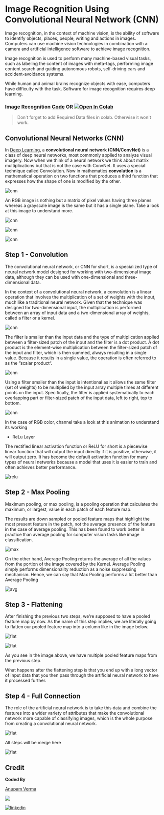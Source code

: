# Image Recognition Using Convolutional Neural Network (CNN)

Image recognition, in the context of machine vision, is the ability of software to identify objects, places, people, writing and actions in images. Computers can use machine vision technologies in combination with a camera and artificial intelligence software to achieve image recognition.

Image recognition is used to perform many machine-based visual tasks, such as labeling the content of images with meta-tags, performing image content search and guiding autonomous robots, self-driving cars and accident-avoidance systems.

While human and animal brains recognize objects with ease, computers have difficulty with the task. Software for image recognition requires deep learning.

### Image Recognition [Code](https://github.com/anupam215769/Image-Recognition-CNN-DL/blob/main/convolutional_neural_network.ipynb) OR <a href="https://colab.research.google.com/github/anupam215769/Image-Recognition-CNN-DL/blob/main/convolutional_neural_network.ipynb"><img src="https://colab.research.google.com/assets/colab-badge.svg" alt="Open In Colab"></a>

> Don't forget to add Required Data files in colab. Otherwise it won't work.


## Convolutional Neural Networks (CNN)

In [Deep Learning](https://en.wikipedia.org/wiki/Deep_learning), a **convolutional neural network (CNN/ConvNet)** is a class of deep neural networks, most commonly applied to analyze visual imagery. Now when we think of a neural network we think about matrix multiplications but that is not the case with ConvNet. It uses a special technique called Convolution. Now in mathematics **convolution** is a mathematical operation on two functions that produces a third function that expresses how the shape of one is modified by the other.

![cnn](https://i.imgur.com/WnVq9Dh.png)

An RGB image is nothing but a matrix of pixel values having three planes whereas a grayscale image is the same but it has a single plane. Take a look at this image to understand more.

![cnn](https://i.imgur.com/7dXQIk6.png)

![cnn](https://i.imgur.com/eMxCL52.png)

![cnn](https://i.imgur.com/gdNxepL.png)

## Step 1 - Convolution

The convolutional neural network, or CNN for short, is a specialized type of neural network model designed for working with two-dimensional image data, although they can be used with one-dimensional and three-dimensional data.

In the context of a convolutional neural network, a convolution is a linear operation that involves the multiplication of a set of weights with the input, much like a traditional neural network. Given that the technique was designed for two-dimensional input, the multiplication is performed between an array of input data and a two-dimensional array of weights, called a filter or a kernel.

![cnn](https://editor.analyticsvidhya.com/uploads/750710_QS1ArBEUJjjySXhE.png)

The filter is smaller than the input data and the type of multiplication applied between a filter-sized patch of the input and the filter is a dot product. A dot product is the element-wise multiplication between the filter-sized patch of the input and filter, which is then summed, always resulting in a single value. Because it results in a single value, the operation is often referred to as the “scalar product“.

![cnn](https://editor.analyticsvidhya.com/uploads/419681_GcI7G-JLAQiEoCON7xFbhg.gif)

Using a filter smaller than the input is intentional as it allows the same filter (set of weights) to be multiplied by the input array multiple times at different points on the input. Specifically, the filter is applied systematically to each overlapping part or filter-sized patch of the input data, left to right, top to bottom.

![cnn](https://editor.analyticsvidhya.com/uploads/556091_ciDgQEjViWLnCbmX-EeSrA.gif)

In the case of RGB color, channel take a look at this animation to understand its working

- ReLu Layer

The rectified linear activation function or ReLU for short is a piecewise linear function that will output the input directly if it is positive, otherwise, it will output zero. It has become the default activation function for many types of neural networks because a model that uses it is easier to train and often achieves better performance.

![relu](https://i.imgur.com/hbBoc33.png)


## Step 2 - Max Pooling

Maximum pooling, or max pooling, is a pooling operation that calculates the maximum, or largest, value in each patch of each feature map.

The results are down sampled or pooled feature maps that highlight the most present feature in the patch, not the average presence of the feature in the case of average pooling. This has been found to work better in practice than average pooling for computer vision tasks like image classification.

![max](https://editor.analyticsvidhya.com/uploads/254781_uoWYsCV5vBU8SHFPAPao-w.gif)

On the other hand, Average Pooling returns the average of all the values from the portion of the image covered by the Kernel. Average Pooling simply performs dimensionality reduction as a noise suppressing mechanism. Hence, we can say that Max Pooling performs a lot better than Average Pooling

![avg](https://editor.analyticsvidhya.com/uploads/597371_KQIEqhxzICU7thjaQBfPBQ.png)


## Step 3 - Flattening

After finishing the previous two steps, we're supposed to have a pooled feature map by now. As the name of this step implies, we are literally going to flatten our pooled feature map into a column like in the image below.

![flat](https://miro.medium.com/max/823/1*qd3JLWGOWa3YaEKI78yoEg.png)

![flat](https://miro.medium.com/max/875/1*muHtHfERgYTiXUU1NRtUuQ.png)

As you see in the image above, we have multiple pooled feature maps from the previous step.

What happens after the flattening step is that you end up with a long vector of input data that you then pass through the artificial neural network to have it processed further.

## Step 4 - Full Connection

The role of the artificial neural network is to take this data and combine the features into a wider variety of attributes that make the convolutional network more capable of classifying images, which is the whole purpose from creating a convolutional neural network.

![flat](https://i.imgur.com/N8kW4ce.png)

All steps will be merge here

![flat](https://editor.analyticsvidhya.com/uploads/719641_uAeANQIOQPqWZnnuH-VEyw.jpeg)

## Credit

**Coded By**

[Anupam Verma](https://github.com/anupam215769)

<a href="https://github.com/anupam215769/Image-Recognition-CNN-DL/graphs/contributors">
  <img src="https://contributors-img.web.app/image?repo=anupam215769/Image-Recognition-CNN-DL" />
</a>

[![linkedin](https://img.shields.io/badge/linkedin-0A66C2?style=for-the-badge&logo=linkedin&logoColor=white)](https://www.linkedin.com/in/anupam-verma-383855223/)
